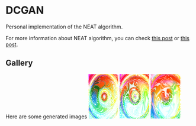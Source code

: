 # DCGAN
Personal implementation of the NEAT algorithm.

For more information about NEAT algorithm, you can check [this post](http://blog.otoro.net/2015/07/31/neurogram/) or [this post](https://towardsdatascience.com/neat-an-awesome-approach-to-neuroevolution-3eca5cc7930f).

## Gallery
Here are some generated images
![Gem_1](./Gallery/Neat_Gem_1.png)
![Gem_2](./Gallery/Neat_Gem_2.png)
![Gem_3](./Gallery/Neat_Gem_3.png)

